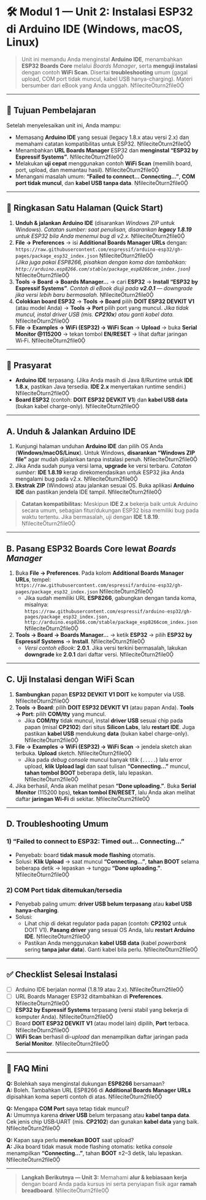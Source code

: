 # 🛠️ Modul 1 — Unit 2: **Instalasi ESP32 di Arduino IDE (Windows, macOS, Linux)**

> Unit ini memandu Anda menginstal **Arduino IDE**, menambahkan **ESP32 Boards Core** melalui *Boards Manager*, serta **menguji instalasi** dengan contoh **WiFi Scan**. Disertai **troubleshooting** umum (gagal upload, COM port tidak muncul, kabel USB hanya-charging). Materi bersumber dari eBook yang Anda unggah. fileciteturn2file0

---

## 🎯 Tujuan Pembelajaran
Setelah menyelesaikan unit ini, Anda mampu:
- Memasang **Arduino IDE** yang sesuai (legacy 1.8.x atau versi 2.x) dan memahami catatan kompatibilitas untuk ESP32. fileciteturn2file0
- Menambahkan **URL Boards Manager** ESP32 dan **menginstal “ESP32 by Espressif Systems”**. fileciteturn2file0
- Melakukan **uji cepat** menggunakan contoh **WiFi Scan** (memilih board, port, upload, dan memantau hasil). fileciteturn2file0
- Menangani masalah umum: **“Failed to connect… Connecting…”**, **COM port tidak muncul**, dan **kabel USB tanpa data**. fileciteturn2file0

---

## 🔎 Ringkasan Satu Halaman (Quick Start)
1. **Unduh & jalankan Arduino IDE** (disarankan *Windows ZIP* untuk Windows). *Catatan sumber: saat penulisan, disarankan **legacy 1.8.19** untuk ESP32 bila Anda menemui bug di v2.x.* fileciteturn2file0  
2. **File → Preferences** → isi **Additional Boards Manager URLs** dengan:  
   `https://raw.githubusercontent.com/espressif/arduino-esp32/gh-pages/package_esp32_index.json`  fileciteturn2file0  
   *(Jika juga pakai ESP8266, pisahkan dengan koma dan tambahkan: `http://arduino.esp8266.com/stable/package_esp8266com_index.json`)* fileciteturn2file0  
3. **Tools → Board → Boards Manager…** → cari **ESP32** → **Install “ESP32 by Espressif Systems”**. *Contoh di eBook diuji pada **v2.0.1** — downgrade jika versi lebih baru bermasalah.* fileciteturn2file0  
4. **Colokkan board ESP32** → **Tools → Board** pilih **DOIT ESP32 DEVKIT V1** (atau model Anda) → **Tools → Port** pilih port yang muncul. *Jika tidak muncul, instal driver USB (mis. **CP210x**) atau ganti kabel data.* fileciteturn2file0  
5. **File → Examples → WiFi (ESP32) → WiFi Scan** → **Upload** → buka **Serial Monitor @115200** → tekan tombol **EN/RESET** → lihat daftar jaringan Wi‑Fi. fileciteturn2file0

---

## 🧰 Prasyarat
- **Arduino IDE** terpasang. (Jika Anda masih di Java 8/Runtime untuk **IDE 1.8.x**, pastikan Java tersedia. **IDE 2.x** menyertakan runtime sendiri.) fileciteturn2file0  
- **Board ESP32** (contoh: **DOIT ESP32 DEVKIT V1**) dan **kabel USB data** (bukan kabel charge-only). fileciteturn2file0

---

## A. Unduh & Jalankan Arduino IDE
1. Kunjungi halaman unduhan **Arduino IDE** dan pilih OS Anda (**Windows/macOS/Linux**). Untuk Windows, **disarankan “Windows ZIP file”** agar mudah dijalankan tanpa instalasi penuh. fileciteturn2file0  
2. Jika Anda sudah punya versi lama, **upgrade** ke versi terbaru. *Catatan sumber:* **IDE 1.8.19** kerap direkomendasikan untuk ESP32 jika Anda mengalami bug pada v2.x. fileciteturn2file0  
3. **Ekstrak ZIP** (Windows) atau jalankan sesuai OS. Buka aplikasi **Arduino IDE** dan pastikan jendela IDE tampil. fileciteturn2file0

> **Catatan kompatibilitas:** Meskipun **IDE 2.x** bekerja baik untuk Arduino secara umum, sebagian fitur/dukungan ESP32 bisa memiliki bug pada waktu tertentu. Jika bermasalah, uji dengan **IDE 1.8.19**. fileciteturn2file0

---

## B. Pasang ESP32 Boards Core lewat *Boards Manager*
1. Buka **File → Preferences**. Pada kolom **Additional Boards Manager URLs**, tempel:  
   `https://raw.githubusercontent.com/espressif/arduino-esp32/gh-pages/package_esp32_index.json`  fileciteturn2file0  
   - Jika sudah memiliki URL **ESP8266**, gabungkan dengan tanda koma, misalnya:  
     `https://raw.githubusercontent.com/espressif/arduino-esp32/gh-pages/package_esp32_index.json, http://arduino.esp8266.com/stable/package_esp8266com_index.json`  fileciteturn2file0  
2. **Tools → Board → Boards Manager…** → ketik **ESP32** → pilih **ESP32 by Espressif Systems** → **Install**. fileciteturn2file0  
   - *Versi contoh eBook*: **2.0.1**. Jika versi terkini bermasalah, lakukan **downgrade** ke **2.0.1** dari daftar versi. fileciteturn2file0

---

## C. Uji Instalasi dengan **WiFi Scan**
1. **Sambungkan** papan **ESP32 DEVKIT V1 DOIT** ke komputer via USB. fileciteturn2file0  
2. **Tools → Board**: pilih **DOIT ESP32 DEVKIT V1** (atau papan Anda). **Tools → Port**: pilih **COM/tty** yang muncul.  
   - Jika **COM/tty** tidak muncul, instal **driver USB** sesuai chip pada papan (misal **CP2102**) dari situs **Silicon Labs**, lalu **restart IDE**. Juga pastikan **kabel USB** mendukung **data** (bukan kabel charge-only). fileciteturn2file0  
3. **File → Examples → WiFi (ESP32) → WiFi Scan** → jendela sketch akan terbuka. **Upload** sketch. fileciteturn2file0  
   - Jika pada *debug console* muncul banyak titik (`.....`) lalu error upload, **klik Upload lagi** dan saat tulisan **“Connecting…”** muncul, **tahan tombol BOOT** beberapa detik, lalu lepaskan. fileciteturn2file0  
4. Jika berhasil, Anda akan melihat pesan **“Done uploading.”**. Buka **Serial Monitor** (115200 bps), **tekan tombol EN/RESET**, lalu Anda akan melihat daftar **jaringan Wi‑Fi** di sekitar. fileciteturn2file0

---

## D. Troubleshooting Umum
### 1) “Failed to connect to ESP32: Timed out… Connecting…”
- Penyebab: board **tidak masuk mode flashing** otomatis.  
- Solusi: **Klik Upload** → saat muncul **“Connecting…”**, **tahan BOOT** selama beberapa detik → lepaskan → tunggu **“Done uploading.”**. fileciteturn2file0

### 2) COM Port tidak ditemukan/tersedia
- Penyebab paling umum: **driver USB belum terpasang** atau **kabel USB hanya-charging**.  
- Solusi:
  - Lihat chip di dekat regulator pada papan (contoh: **CP2102** untuk DOIT V1). **Pasang driver** yang sesuai OS Anda, lalu **restart Arduino IDE**. fileciteturn2file0  
  - Pastikan Anda menggunakan **kabel USB data** (kabel *powerbank* sering **tanpa jalur data**). Ganti kabel bila perlu. fileciteturn2file0

---

## ✅ Checklist Selesai Instalasi
- [ ] Arduino IDE berjalan normal (1.8.19 atau 2.x). fileciteturn2file0  
- [ ] URL Boards Manager ESP32 ditambahkan di **Preferences**. fileciteturn2file0  
- [ ] **ESP32 by Espressif Systems** terpasang (versi stabil yang bekerja di komputer Anda). fileciteturn2file0  
- [ ] Board **DOIT ESP32 DEVKIT V1** (atau model lain) dipilih, **Port** terbaca. fileciteturn2file0  
- [ ] **WiFi Scan** berhasil di-*upload* dan menampilkan daftar jaringan pada **Serial Monitor**. fileciteturn2file0

---

## 🧠 FAQ Mini
**Q:** Bolehkah saya menginstal dukungan **ESP8266** bersamaan?  
**A:** Boleh. Tambahkan URL ESP8266 di **Additional Boards Manager URLs** dipisahkan koma seperti contoh di atas. fileciteturn2file0

**Q:** Mengapa **COM Port** saya tetap tidak muncul?  
**A:** Umumnya karena **driver USB** belum terpasang atau **kabel tanpa data**. Cek jenis chip USB‑UART (mis. **CP2102**) dan gunakan **kabel data** yang baik. fileciteturn2file0

**Q:** Kapan saya perlu **menekan BOOT** saat upload?  
**A:** Jika board tidak masuk mode flashing otomatis: ketika *console* menampilkan **“Connecting…”**, tahan **BOOT** ±2–3 detik, lalu lepaskan. fileciteturn2file0

---

> **Langkah Berikutnya — Unit 3:** Memahami **alur & kebiasaan kerja** dengan board Anda pada kursus ini serta penyiapan fisik agar **ramah breadboard**. fileciteturn2file0
